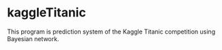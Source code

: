 kaggleTitanic
=============

This program is prediction system of the Kaggle Titanic competition using Bayesian network.



